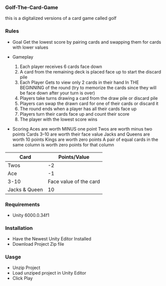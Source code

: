 ### Golf-The-Card-Game
this is a digitalized versions of a card game called golf

### Rules

- Goal 
  Get the lowest score by pairing cards and swapping them for cards with lower values
  
- Gameplay
    1. Each player receives 6 cards face down 
    2. A card from the remaining deck is placed face up to start the discard pile
    3. Each Player Gets to view only 2 cards in their hand In THE BEGINNING of the round (try to memorize the cards since they will be face down after your turn is over)
    4. Players take turns drawing a card from the draw pile or discard pile 
    5. Players can swap the drawn card for one of their cards or discard it 
    6. The round ends when a player has all their cards face up 
    7. Players turn their cards face up and count their score 
    8. The player with the lowest score wins

- Scoring 
    Aces are worth MINUS one point
    Twos are worth minus two points
    Cards 3–10 are worth their face value
    Jacks and Queens are worth 10 points
    Kings are worth zero points
    A pair of equal cards in the same column is worth zero points for that column

| Card | Points/Value |
| --- | --- |
| Twos | -2 |
| Ace | -1 |
| 3-10 | Face value of the card |
| Jacks & Queen | 10 |

### Requirements
- Unity 6000.0.34f1

### Installation 
- Have the Newest Unity Editor Installed
- Download Project Zip file

### Uasge
- Unzip Project
- Load unziped project in Unity Editor
- Click Play

